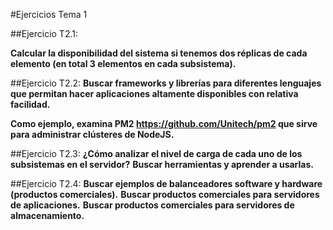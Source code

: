 #Ejercicios Tema 1

##Ejercicio T2.1: 

**Calcular la disponibilidad del sistema si tenemos dos réplicas de cada elemento (en total 3 elementos en cada subsistema).**

##Ejercicio T2.2: 
**Buscar frameworks y librerías para diferentes lenguajes que permitan hacer aplicaciones altamente disponibles con relativa facilidad.**

**Como ejemplo, examina PM2 https://github.com/Unitech/pm2 que sirve para administrar clústeres de NodeJS.** 

##Ejercicio T2.3: 
**¿Cómo analizar el nivel de carga de cada uno de los subsistemas en el servidor?** 
**Buscar herramientas y aprender a usarlas.**

##Ejercicio T2.4: 
**Buscar ejemplos de balanceadores software y hardware (productos comerciales).** 
**Buscar productos comerciales para servidores de aplicaciones.** 
**Buscar productos comerciales para servidores de almacenamiento.** 

